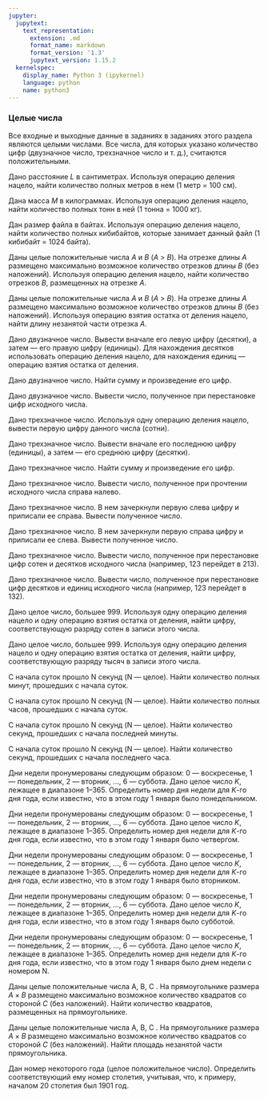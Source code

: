 ```yaml
---
jupyter:
  jupytext:
    text_representation:
      extension: .md
      format_name: markdown
      format_version: '1.3'
      jupytext_version: 1.15.2
  kernelspec:
    display_name: Python 3 (ipykernel)
    language: python
    name: python3
---
```


### Целые числа


Все входные и выходные данные в заданиях в заданиях этого раздела являются целыми числами.
Все числа, для которых указано количество цифр (двузначное число, трехзначное число
и т. д.), считаются положительными.


Дано расстояние $L$ в сантиметрах.
Используя операцию деления нацело, найти количество полных метров в нем
(1 метр = 100 см).


Дана масса $M$ в килограммах.
Используя операцию деления нацело, найти количество полных тонн в ней
(1 тонна = 1000 кг).


Дан размер файла в байтах.
Используя операцию деления нацело, найти количество полных кибибайтов,
которые занимает данный файл
(1 кибибайт = 1024 байта).


Даны целые положительные числа $A$ и $B$ ($A$ > $B$).
На отрезке длины $A$ размещено максимально возможное количество отрезков длины $B$
(без наложений).
Используя операцию деления нацело, найти количество отрезков $B$,
размещенных на отрезке $A$.


Даны целые положительные числа $A$ и $B$ ($A$ > $B$).
На отрезке длины $A$ размещено максимально возможное количество отрезков длины $B$
(без наложений).
Используя операцию взятия остатка от деления нацело, найти длину незанятой
части отрезка $A$.


Дано двузначное число.
Вывести вначале его левую цифру (десятки), а затем — его правую цифру (единицы).
Для нахождения десятков использовать операцию деления нацело,
для нахождения единиц — операцию взятия остатка от деления.


Дано двузначное число.
Найти сумму и произведение его цифр.


Дано двузначное число.
Вывести число, полученное при перестановке цифр исходного числа.


Дано трехзначное число.
Используя одну операцию деления нацело, вывести первую цифру данного числа (сотни).


Дано трехзначное число.
Вывести вначале его последнюю цифру (единицы), а затем — его среднюю цифру (десятки).


Дано трехзначное число.
Найти сумму и произведение его цифр.


Дано трехзначное число.
Вывести число, полученное при прочтении исходного числа справа налево.


Дано трехзначное число.
В нем зачеркнули первую слева цифру и приписали ее справа.
Вывести полученное число.


Дано трехзначное число.
В нем зачеркнули первую справа цифру и приписали ее слева.
Вывести полученное число.


Дано трехзначное число.
Вывести число, полученное при перестановке цифр сотен и десятков исходного числа
(например, 123 перейдет в 213).


Дано трехзначное число.
Вывести число, полученное при перестановке цифр десятков и единиц исходного числа
(например, 123 перейдет в 132).


Дано целое число, большее 999.
Используя одну операцию деления нацело и одну операцию взятия остатка от деления,
найти цифру, соответствующую разряду сотен в записи этого числа.


Дано целое число, большее 999.
Используя одну операцию деления нацело и одну операцию взятия остатка от деления,
найти цифру, соответствующую разряду тысяч в записи этого числа.


С начала суток прошло N секунд (N — целое).
Найти количество полных минут, прошедших с начала суток.


С начала суток прошло N секунд (N — целое).
Найти количество полных часов, прошедших с начала суток.


С начала суток прошло N секунд (N — целое).
Найти количество секунд, прошедших с начала последней минуты.


С начала суток прошло N секунд (N — целое).
Найти количество секунд, прошедших с начала последнего часа.


Дни недели пронумерованы следующим образом:
0 — воскресенье, 1 — понедельник, 2 — вторник, ..., 6 — суббота.
Дано целое число $K$, лежащее в диапазоне 1–365.
Определить номер дня недели для $K$-го дня года, если известно,
что в этом году 1 января было понедельником.


Дни недели пронумерованы следующим образом:
0 — воскресенье, 1 — понедельник, 2 — вторник, ..., 6 — суббота.
Дано целое число $K$, лежащее в диапазоне 1–365.
Определить номер дня недели для $K$-го дня года, если известно,
что в этом году 1 января было четвергом.


Дни недели пронумерованы следующим образом:
0 — воскресенье, 1 — понедельник, 2 — вторник, ..., 6 — суббота.
Дано целое число $K$, лежащее в диапазоне 1–365.
Определить номер дня недели для $K$-го дня года, если известно,
что в этом году 1 января было вторником.


Дни недели пронумерованы следующим образом:
0 — воскресенье, 1 — понедельник, 2 — вторник, ..., 6 — суббота.
Дано целое число $K$, лежащее в диапазоне 1–365.
Определить номер дня недели для $K$-го дня года, если известно,
что в этом году 1 января было субботой.


Дни недели пронумерованы следующим образом:
0 — воскресенье, 1 — понедельник, 2 — вторник, ..., 6 — суббота.
Дано целое число $K$, лежащее в диапазоне 1–365.
Определить номер дня недели для $K$-го дня года, если известно,
что в этом году 1 января было  днем недели с номером N.


Даны целые положительные числа A, B, C .
На прямоугольнике размера $A \times B$ размещено максимально возможное количество
квадратов со стороной $C$ (без наложений).
Найти количество квадратов, размещенных на прямоугольнике.


Даны целые положительные числа A, B, C .
На прямоугольнике размера $A \times B$ размещено максимально возможное количество
квадратов со стороной $C$ (без наложений).
Найти площадь незанятой части прямоугольника.


Дан номер некоторого года (целое положительное число).
Определить соответствующий ему номер столетия, учитывая, что, к примеру,
началом 20 столетия был 1901 год.
